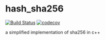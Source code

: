 # hash_sha256

[![Build Status](https://github.com/iaitelmahjoub/hash_sha256/actions/workflows/hash_sha256.yml/badge.svg)](https://github.com/iaitelmahjoub/hash_sha256/actions)
[![codecov](https://codecov.io/gh/iaitelmahjoub/hash_sha256/branch/main/graph/badge.svg?token=46c93172-7761-499d-a531-b0b975efc003)](https://codecov.io/gh/iaitelmahjoub/hash_sha256)

a simplified implementation of sha256 in c++
